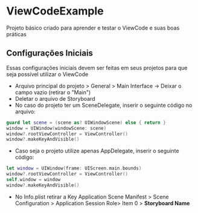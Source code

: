 # ViewCodeExample
Projeto básico criado para aprender e testar o ViewCode e suas boas práticas

## Configurações Iniciais

Essas configurações iniciais devem ser feitas em seus projetos para que seja possível utilizar o ViewCode

- Arquivo principal do projeto > General > Main Interface -> Deixar o campo vazio (retirar o "Main")
- Deletar o arquivo de Storyboard
- No caso do projeto ter um SceneDelegate, inserir o seguinte código no arquivo: 

```swift
guard let scene = (scene as? UIWindowScene) else { return }
window = UIWindow(windowScene: scene)
window?.rootViewController = ViewController()
window?.makeKeyAndVisible()
```
- Caso seja o projeto utilize apenas AppDelegate, inserir o seguinte código:

```swift
let window = UIWindow(frame: UIScreen.main.bounds) 
window?.rootViewController = ViewController()
self.window = window
window?.makeKeyAndVisible()	
```

- No Info.plist retirar a Key Application Scene Manifest > Scene Configuration > Application Session Role> Item 0 > **Storyboard Name**
